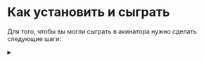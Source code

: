 # Как установить и сыграть
 Для того, чтобы вы могли сыграть в акинатора нужно сделать следующие шаги:<details><summary></summary>
 * 1) Скачать все содержимое [__папки__](https://github.com/Hollbrok/Akinator/tree/master/DOWNLOAD%20TO%20PLAY). Так же доступка [__ссылка__](https://drive.google.com/drive/folders/1uVD-hGzzuZk1l0gJ9whLjAOdM0LeLxW_?usp=sharing) на скачивание с гугл диска.
 * 2) После скачивания у вас в папке должно быть примерно следующее __содержимое__:
    <img src="https://github.com/Hollbrok/Akinator/blob/master/example%20of%20dump/For%20README/package.png" width = 600>
* 3) Смело можете запускать __Akinator.exe__
* 4) В появившемся окне будет интуитивно понятный __интерсфейс__:
    <img src="https://github.com/Hollbrok/Akinator/blob/master/example%20of%20dump/For%20README/Menu_of_akinator.png" width = 400>  
* 5) Нажав на соответственную кнопку __играть__ перед вами будут доступные режимы для игры:
    <img src="https://github.com/Hollbrok/Akinator/blob/master/example%20of%20dump/For%20README/Regimes.png" width = 400>  
     * 5.1) Режим __Угадайка__ -- это классический режим игры в акинатора, при котором вы загадываете предмет, а __акинатор__ пытается угадать при помощи различных вопросов, с вариантами ответа __да__/__нет__.
        * 5.1.1) А вам нужно просто честно отвечать на его __вопросы__:        
            <img src="https://github.com/Hollbrok/Akinator/blob/master/example%20of%20dump/For%20README/Regime_1.png" width = 400>  
         * 5.1.2) Когда у __акинатора__ закончатся вопросы он выдаст свой вариант ответа. Если он угадал, то все круто, в противном случае он __попросит__ вас ввести __ваш предмет__ и некоторое его __свойство__. ВСЕ! После этого в его базе появится ваше слово и следующий раз он угадает его:        
            <img src="https://github.com/Hollbrok/Akinator/blob/master/example%20of%20dump/For%20README/Ask_user.png" width = 400>              
            <img src="https://github.com/Hollbrok/Akinator/blob/master/example%20of%20dump/For%20README/Ask_user_question.png" width = 400>            
        * 5.1.3) В конце игры __котик__ поблагодарит тебя за игру )
        <img src="https://github.com/Hollbrok/Akinator/blob/master/example%20of%20dump/For%20README/Regime_1_end.png" width = 400>
    * 5.2) __Дерево__ -- режим просмотра всей доступной акинатору __базы__:
        <img src="https://github.com/Hollbrok/Akinator/blob/master/example%20of%20dump/For%20README/Regime_2.png" width = 800>    

